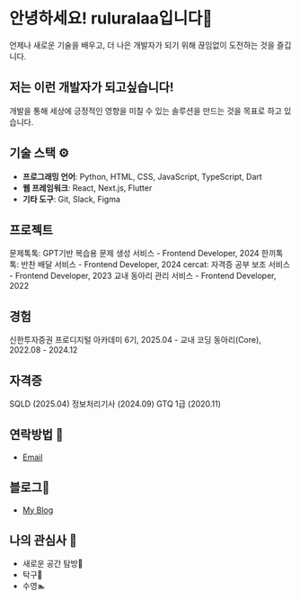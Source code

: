 # 안녕하세요! ruluralaa입니다👋 
언제나 새로운 기술을 배우고, 더 나은 개발자가 되기 위해 끊임없이 도전하는 것을 즐깁니다.

## 저는 이런 개발자가 되고싶습니다!
개발을 통해 세상에 긍정적인 영향을 미칠 수 있는 솔루션을 만드는 것을 목표로 하고 있습니다.

## 기술 스택 ⚙️
- **프로그래밍 언어**: Python, HTML, CSS, JavaScript, TypeScript, Dart
- **웹 프레임워크**: React, Next.js, Flutter
- **기타 도구**: Git, Slack, Figma

## 프로젝트
문제톡톡: GPT기반 복습용 문제 생성 서비스 - Frontend Developer, 2024
한끼톡톡: 반찬 배달 서비스 - Frontend Developer, 2024
cercat: 자격증 공부 보조 서비스 - Frontend Developer, 2023
교내 동아리 관리 서비스 - Frontend Developer, 2022

## 경험
신한투자증권 프로디지털 아카데미 6기, 2025.04 -
교내 코딩 동아리(Core), 2022.08 - 2024.12

## 자격증
SQLD (2025.04)
정보처리기사 (2024.09)
GTQ 1급 (2020.11)

## 연락방법 💬
- [Email](bsy0302@naver.com)

## 블로그📝
- [My Blog](https://blog.naver.com/bsy0302)
  
## 나의 관심사 🎨
- 새로운 공간 탐방🚶
- 탁구🏓
- 수영🏊
